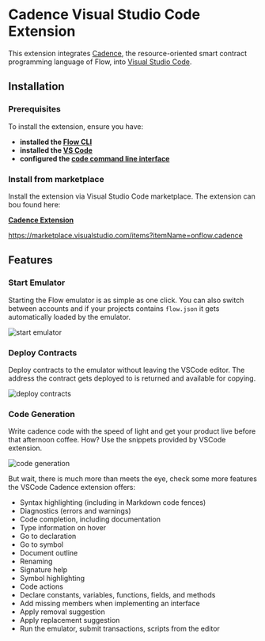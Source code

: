 # Cadence Visual Studio Code Extension

This extension integrates [Cadence](https://docs.onflow.org/cadence/), the resource-oriented smart 
contract programming language of Flow, into [Visual Studio Code](https://code.visualstudio.com/).


## Installation

### Prerequisites
To install the extension, ensure you have:
- **installed the [Flow CLI](https://docs.onflow.org/flow-cli/install/)**
- **installed the [VS Code](https://code.visualstudio.com/docs/setup/setup-overview)**
- **configured the [code command line interface](https://code.visualstudio.com/docs/setup/mac#_launching-from-the-command-line)**

### Install from marketplace

Install the extension via Visual Studio Code marketplace.
The extension can bou found here:

**[Cadence Extension](https://marketplace.visualstudio.com/items?itemName=onflow.cadence)**

https://marketplace.visualstudio.com/items?itemName=onflow.cadence

## Features

### Start Emulator
Starting the Flow emulator is as simple as one click. You can also switch between accounts and
if your projects contains `flow.json` it gets automatically loaded by the emulator.

![start emulator](https://storage.googleapis.com/flow-resources/documentation-assets/vscode-extension/start-emulator.gif)

### Deploy Contracts
Deploy contracts to the emulator without leaving the VSCode editor. The address the contract
gets deployed to is returned and available for copying.

![deploy contracts](https://storage.googleapis.com/flow-resources/documentation-assets/vscode-extension/deploy-contract.gif)

### Code Generation
Write cadence code with the speed of light and get your product live before
that afternoon coffee. How? Use the snippets provided by VSCode extension.

![code generation](https://storage.googleapis.com/flow-resources/documentation-assets/vscode-extension/code-completion.gif)

But wait, there is much more than meets the eye, check some more features
the VSCode Cadence extension offers:

- Syntax highlighting (including in Markdown code fences)
- Diagnostics (errors and warnings)
- Code completion, including documentation
- Type information on hover
- Go to declaration
- Go to symbol
- Document outline
- Renaming
- Signature help
- Symbol highlighting
- Code actions
- Declare constants, variables, functions, fields, and methods
- Add missing members when implementing an interface
- Apply removal suggestion
- Apply replacement suggestion
- Run the emulator, submit transactions, scripts from the editor
